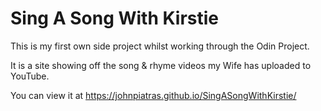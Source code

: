 # Sing A Song With Kirstie
This is my first own side project whilst working through the Odin Project.

It is a site showing off the song & rhyme videos my Wife has uploaded to YouTube.

You can view it at https://johnpiatras.github.io/SingASongWithKirstie/